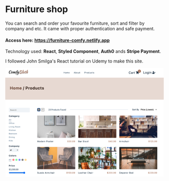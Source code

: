 # Furniture shop

You can search and order your favourite furniture, sort and filter by company and etc. It came with proper authentication and safe payment.

#### Access here: https://furniture-comfy.netlify.app

Technology used: **React**, **Styled Component**, **Auth0** ands **Stripe Payment**.

I followed John Smilga's React tutorial on Udemy to make this site.

![screen shot](./src/assets/screenShot.png 'screenshot')
